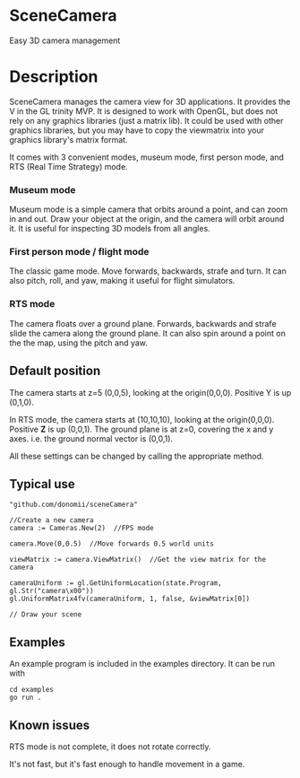 SceneCamera
===========

Easy 3D camera management

Description
===========

SceneCamera manages the camera view for 3D applications.  It provides the V in the GL trinity MVP.  It is designed to work with OpenGL, but does not rely on any graphics libraries (just a matrix lib).  It could be used with other graphics libraries, but you may have to copy the viewmatrix into your graphics library's matrix format.


It comes with 3 convenient modes, museum mode, first person mode, and RTS (Real Time Strategy) mode.

### Museum mode
Museum mode is a simple camera that orbits around a point, and can zoom in and out.  Draw your object at the origin, and the camera will orbit around it.  It is useful for inspecting 3D models from all angles.

### First person mode / flight mode

The classic game mode.  Move forwards, backwards, strafe and turn.  It can also pitch, roll, and yaw, making it useful for flight simulators.

### RTS mode

The camera floats over a ground plane.  Forwards, backwards and strafe slide the camera along the ground plane.  It can also spin around a point on the the map, using the pitch and yaw.

## Default position

The camera starts at z=5 (0,0,5), looking at the origin(0,0,0).  Positive Y is up (0,1,0).

In RTS mode, the camera starts at (10,10,10), looking at the origin(0,0,0).  Positive **Z** is up (0,0,1).  The ground plane is at z=0, covering the x and y axes.  i.e. the ground normal vector is (0,0,1).

All these settings can be changed by calling the appropriate method.

## Typical use

    "github.com/donomii/sceneCamera"

    //Create a new camera
    camera := Cameras.New(2)  //FPS mode

    camera.Move(0,0.5)  //Move forwards 0.5 world units

    viewMatrix := camera.ViewMatrix()  //Get the view matrix for the camera

	cameraUniform := gl.GetUniformLocation(state.Program, gl.Str("camera\x00"))
	gl.UniformMatrix4fv(cameraUniform, 1, false, &viewMatrix[0])

    // Draw your scene

## Examples

An example program is included in the examples directory.  It can be run with

    cd examples
    go run .

## Known issues

RTS mode is not complete, it does not rotate correctly.

It's not fast, but it's fast enough to handle movement in a game.